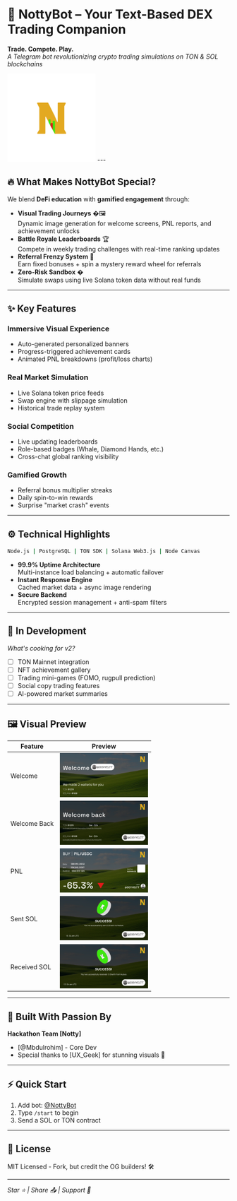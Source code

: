 # 🚀 NottyBot – Your Text-Based DEX Trading Companion

**Trade. Compete. Play.**  
*A Telegram bot revolutionizing crypto trading simulations on TON & SOL blockchains*

<img src="./src/assets/LOGO.png" alt="NottyBot Sample Assets" width="200">
---

## 🔥 What Makes NottyBot Special?

We blend **DeFi education** with **gamified engagement** through:
- **Visual Trading Journeys** �🖼️  
  Dynamic image generation for welcome screens, PNL reports, and achievement unlocks
- **Battle Royale Leaderboards** 🏆  
  Compete in weekly trading challenges with real-time ranking updates
- **Referral Frenzy System** 🎡  
  Earn fixed bonuses + spin a mystery reward wheel for referrals
- **Zero-Risk Sandbox** �  
  Simulate swaps using live Solana token data without real funds

---

## ✨ Key Features

### **Immersive Visual Experience**
- Auto-generated personalized banners
- Progress-triggered achievement cards
- Animated PNL breakdowns (profit/loss charts)

### **Real Market Simulation**
- Live Solana token price feeds
- Swap engine with slippage simulation
- Historical trade replay system

### **Social Competition**
- Live updating leaderboards
- Role-based badges (Whale, Diamond Hands, etc.)
- Cross-chat global ranking visibility

### **Gamified Growth**
- Referral bonus multiplier streaks
- Daily spin-to-win rewards
- Surprise "market crash" events

---

## ⚙️ Technical Highlights

```bash
Node.js | PostgreSQL | TON SDK | Solana Web3.js | Node Canvas
```

- **99.9% Uptime Architecture**  
  Multi-instance load balancing + automatic failover
- **Instant Response Engine**  
  Cached market data + async image rendering
- **Secure Backend**  
  Encrypted session management + anti-spam filters

---

## 🚧 In Development

*What's cooking for v2?*
- [ ] TON Mainnet integration
- [ ] NFT achievement gallery
- [ ] Trading mini-games (FOMO, rugpull prediction)
- [ ] Social copy trading features
- [ ] AI-powered market summaries

---

## 🖼️ Visual Preview

| Feature         | Preview |
|----------------|---------|
| Welcome        | <img src="./src/assets/welcome.png" alt="Welcome" width="200"> |
| Welcome Back  | <img src="./src/assets/welcomeBack.png" alt="Welcome Back" width="200"> |
| PNL           | <img src="./src/assets/pnlLoss.png" alt="PNL" width="200"> |
| Sent SOL      | <img src="./src/assets/SentSol.png" alt="Sent SOL" width="200"> |
| Received SOL  | <img src="./src/assets/ReceivedSol.png" alt="Received SOL" width="200"> |

---

## 👥 Built With Passion By

**Hackathon Team [Notty]**  
- [@Mbdulrohim] - Core Dev
- Special thanks to [UX_Geek] for stunning visuals 💎

---

## ⚡ Quick Start

1. Add bot: [@NottyBot](https://t.me/NottyTradingBot)
2. Type `/start` to begin
3. Send a SOL or TON contract


---

## 📜 License

MIT Licensed - Fork, but credit the OG builders! 🛠️

---
*Star ⭐ | Share 📤 | Support 💸*
